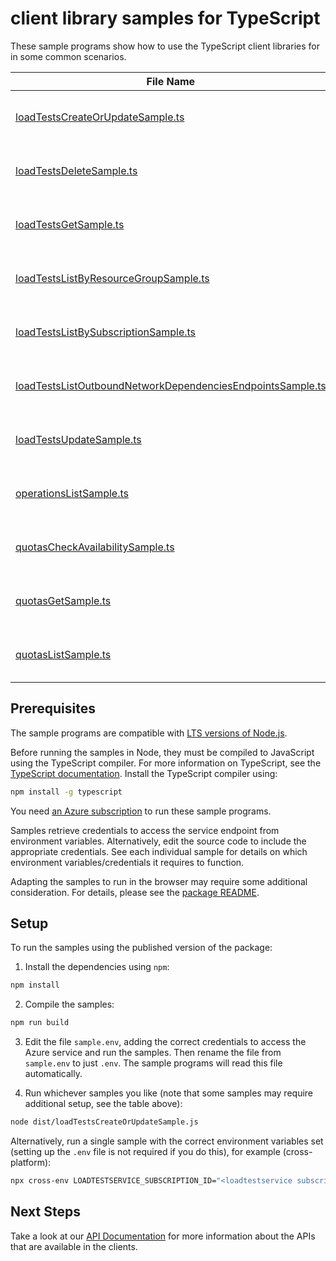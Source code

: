 # client library samples for TypeScript

These sample programs show how to use the TypeScript client libraries for in some common scenarios.

| **File Name**                                                                                                         | **Description**                                                                                                                                                                                                                                   |
| --------------------------------------------------------------------------------------------------------------------- | ------------------------------------------------------------------------------------------------------------------------------------------------------------------------------------------------------------------------------------------------- |
| [loadTestsCreateOrUpdateSample.ts][loadtestscreateorupdatesample]                                                     | Create or update LoadTest resource. x-ms-original-file: specification/loadtestservice/resource-manager/Microsoft.LoadTestService/stable/2022-12-01/examples/LoadTests_CreateOrUpdate.json                                                         |
| [loadTestsDeleteSample.ts][loadtestsdeletesample]                                                                     | Delete a LoadTest resource. x-ms-original-file: specification/loadtestservice/resource-manager/Microsoft.LoadTestService/stable/2022-12-01/examples/LoadTests_Delete.json                                                                         |
| [loadTestsGetSample.ts][loadtestsgetsample]                                                                           | Get a LoadTest resource. x-ms-original-file: specification/loadtestservice/resource-manager/Microsoft.LoadTestService/stable/2022-12-01/examples/LoadTests_Get.json                                                                               |
| [loadTestsListByResourceGroupSample.ts][loadtestslistbyresourcegroupsample]                                           | Lists loadtest resources in a resource group. x-ms-original-file: specification/loadtestservice/resource-manager/Microsoft.LoadTestService/stable/2022-12-01/examples/LoadTests_ListByResourceGroup.json                                          |
| [loadTestsListBySubscriptionSample.ts][loadtestslistbysubscriptionsample]                                             | Lists loadtests resources in a subscription. x-ms-original-file: specification/loadtestservice/resource-manager/Microsoft.LoadTestService/stable/2022-12-01/examples/LoadTests_ListBySubscription.json                                            |
| [loadTestsListOutboundNetworkDependenciesEndpointsSample.ts][loadtestslistoutboundnetworkdependenciesendpointssample] | Lists the endpoints that agents may call as part of load testing. x-ms-original-file: specification/loadtestservice/resource-manager/Microsoft.LoadTestService/stable/2022-12-01/examples/LoadTests_ListOutboundNetworkDependenciesEndpoints.json |
| [loadTestsUpdateSample.ts][loadtestsupdatesample]                                                                     | Update a loadtest resource. x-ms-original-file: specification/loadtestservice/resource-manager/Microsoft.LoadTestService/stable/2022-12-01/examples/LoadTests_Update.json                                                                         |
| [operationsListSample.ts][operationslistsample]                                                                       | Lists all the available API operations for Load Test Resource. x-ms-original-file: specification/loadtestservice/resource-manager/Microsoft.LoadTestService/stable/2022-12-01/examples/Operations_List.json                                       |
| [quotasCheckAvailabilitySample.ts][quotascheckavailabilitysample]                                                     | Check Quota Availability on quota bucket per region per subscription. x-ms-original-file: specification/loadtestservice/resource-manager/Microsoft.LoadTestService/stable/2022-12-01/examples/Quotas_CheckAvailability.json                       |
| [quotasGetSample.ts][quotasgetsample]                                                                                 | Get the available quota for a quota bucket per region per subscription. x-ms-original-file: specification/loadtestservice/resource-manager/Microsoft.LoadTestService/stable/2022-12-01/examples/Quotas_Get.json                                   |
| [quotasListSample.ts][quotaslistsample]                                                                               | Lists all the available quota per region per subscription. x-ms-original-file: specification/loadtestservice/resource-manager/Microsoft.LoadTestService/stable/2022-12-01/examples/Quotas_List.json                                               |

## Prerequisites

The sample programs are compatible with [LTS versions of Node.js](https://github.com/nodejs/release#release-schedule).

Before running the samples in Node, they must be compiled to JavaScript using the TypeScript compiler. For more information on TypeScript, see the [TypeScript documentation][typescript]. Install the TypeScript compiler using:

```bash
npm install -g typescript
```

You need [an Azure subscription][freesub] to run these sample programs.

Samples retrieve credentials to access the service endpoint from environment variables. Alternatively, edit the source code to include the appropriate credentials. See each individual sample for details on which environment variables/credentials it requires to function.

Adapting the samples to run in the browser may require some additional consideration. For details, please see the [package README][package].

## Setup

To run the samples using the published version of the package:

1. Install the dependencies using `npm`:

```bash
npm install
```

2. Compile the samples:

```bash
npm run build
```

3. Edit the file `sample.env`, adding the correct credentials to access the Azure service and run the samples. Then rename the file from `sample.env` to just `.env`. The sample programs will read this file automatically.

4. Run whichever samples you like (note that some samples may require additional setup, see the table above):

```bash
node dist/loadTestsCreateOrUpdateSample.js
```

Alternatively, run a single sample with the correct environment variables set (setting up the `.env` file is not required if you do this), for example (cross-platform):

```bash
npx cross-env LOADTESTSERVICE_SUBSCRIPTION_ID="<loadtestservice subscription id>" LOADTESTSERVICE_RESOURCE_GROUP="<loadtestservice resource group>" node dist/loadTestsCreateOrUpdateSample.js
```

## Next Steps

Take a look at our [API Documentation][apiref] for more information about the APIs that are available in the clients.

[loadtestscreateorupdatesample]: https://github.com/Azure/azure-sdk-for-js/blob/main/sdk/loadtestservice/arm-loadtesting/samples/v1/typescript/src/loadTestsCreateOrUpdateSample.ts
[loadtestsdeletesample]: https://github.com/Azure/azure-sdk-for-js/blob/main/sdk/loadtestservice/arm-loadtesting/samples/v1/typescript/src/loadTestsDeleteSample.ts
[loadtestsgetsample]: https://github.com/Azure/azure-sdk-for-js/blob/main/sdk/loadtestservice/arm-loadtesting/samples/v1/typescript/src/loadTestsGetSample.ts
[loadtestslistbyresourcegroupsample]: https://github.com/Azure/azure-sdk-for-js/blob/main/sdk/loadtestservice/arm-loadtesting/samples/v1/typescript/src/loadTestsListByResourceGroupSample.ts
[loadtestslistbysubscriptionsample]: https://github.com/Azure/azure-sdk-for-js/blob/main/sdk/loadtestservice/arm-loadtesting/samples/v1/typescript/src/loadTestsListBySubscriptionSample.ts
[loadtestslistoutboundnetworkdependenciesendpointssample]: https://github.com/Azure/azure-sdk-for-js/blob/main/sdk/loadtestservice/arm-loadtesting/samples/v1/typescript/src/loadTestsListOutboundNetworkDependenciesEndpointsSample.ts
[loadtestsupdatesample]: https://github.com/Azure/azure-sdk-for-js/blob/main/sdk/loadtestservice/arm-loadtesting/samples/v1/typescript/src/loadTestsUpdateSample.ts
[operationslistsample]: https://github.com/Azure/azure-sdk-for-js/blob/main/sdk/loadtestservice/arm-loadtesting/samples/v1/typescript/src/operationsListSample.ts
[quotascheckavailabilitysample]: https://github.com/Azure/azure-sdk-for-js/blob/main/sdk/loadtestservice/arm-loadtesting/samples/v1/typescript/src/quotasCheckAvailabilitySample.ts
[quotasgetsample]: https://github.com/Azure/azure-sdk-for-js/blob/main/sdk/loadtestservice/arm-loadtesting/samples/v1/typescript/src/quotasGetSample.ts
[quotaslistsample]: https://github.com/Azure/azure-sdk-for-js/blob/main/sdk/loadtestservice/arm-loadtesting/samples/v1/typescript/src/quotasListSample.ts
[apiref]: https://docs.microsoft.com/javascript/api/@azure/arm-loadtesting?view=azure-node-preview
[freesub]: https://azure.microsoft.com/free/
[package]: https://github.com/Azure/azure-sdk-for-js/tree/main/sdk/loadtestservice/arm-loadtesting/README.md
[typescript]: https://www.typescriptlang.org/docs/home.html

